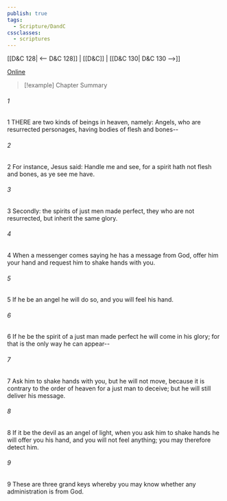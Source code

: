 ```yaml
---
publish: true
tags:
  - Scripture/DandC
cssclasses:
  - scriptures
---
```

[[D&C 128| <-- D&C 128]] | [[D&C]] | [[D&C 130| D&C 130 -->]]

[Online](https://churchofjesuschrist.org/study/scriptures/dc-testament/dc/129?lang=eng)

>[!example] Chapter Summary
>
###### 1
1 THERE are two kinds of beings in heaven, namely: Angels, who are resurrected personages, having bodies of flesh and bones--
###### 2
2 For instance, Jesus said: Handle me and see, for a spirit hath not flesh and bones, as ye see me have.
###### 3
3 Secondly: the spirits of just men made perfect, they who are not resurrected, but inherit the same glory.
###### 4
4 When a messenger comes saying he has a message from God, offer him your hand and request him to shake hands with you.
###### 5
5 If he be an angel he will do so, and you will feel his hand.
###### 6
6 If he be the spirit of a just man made perfect he will come in his glory; for that is the only way he can appear--
###### 7
7 Ask him to shake hands with you, but he will not move, because it is contrary to the order of heaven for a just man to deceive; but he will still deliver his message.
###### 8
8 If it be the devil as an angel of light, when you ask him to shake hands he will offer you his hand, and you will not feel anything; you may therefore detect him.
###### 9
9 These are three grand keys whereby you may know whether any administration is from God.




